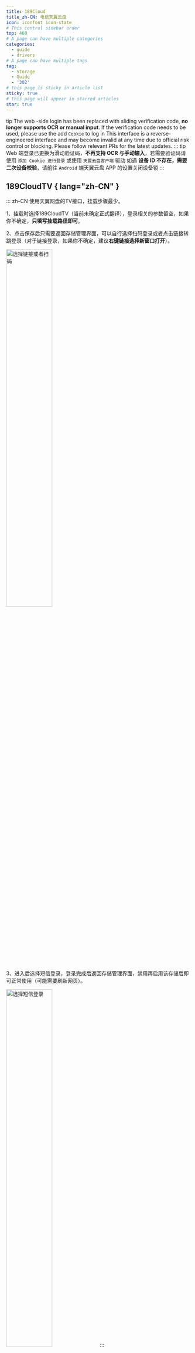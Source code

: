 ```yaml
---
title: 189Cloud
title_zh-CN: 电信天翼云盘
icon: iconfont icon-state
# This control sidebar order
top: 460
# A page can have multiple categories
categories:
  - guide
  - drivers
# A page can have multiple tags
tag:
  - Storage
  - Guide
  - '302'
# this page is sticky in article list
sticky: true
# this page will appear in starred articles
star: true
---
```


tip
The web -side login has been replaced with sliding verification code, **no longer supports OCR or manual input**. If the verification code needs to be used, please use the add `Cookie` to log in
This interface is a reverse-engineered interface and may become invalid at any time due to official risk control or blocking. Please follow relevant PRs for the latest updates.
:::
tip
Web 端登录已更换为滑动验证码，**不再支持 OCR 与手动输入**，若需要验证码请使用 `添加 Cookie 进行登录` 或使用 `天翼云盘客户端` 驱动
如遇 **设备 ID 不存在，需要二次设备校验**，请前往 `Android` 端天翼云盘 APP 的设置关闭设备锁
:::

## **189CloudTV** { lang="zh-CN" }

::: zh-CN
使用天翼网盘的TV接口，挂载步骤最少。

1、挂载时选择189CloudTV（当前未确定正式翻译），登录相关的参数留空，如果你不确定，**只填写挂载路径即可**。

2、点击保存后只需要返回存储管理界面，可以自行选择扫码登录或者点击链接转跳登录（对于链接登录，如果你不确定，建议**右键链接选择新窗口打开**）。

<img src="/img/drivers/189/4.png" alt="选择链接或者扫码" width="50%">

3、进入后选择短信登录，登录完成后返回存储管理界面，禁用再启用该存储后即可正常使用（可能需要刷新网页）。

<img src="/img/drivers/189/3.png" alt="选择短信登录" width="50%">
:::

## **189CloudTV** { lang="en" }

::: en
Uses the TV interface of Tianyi Cloud Drive, with the fewest mounting steps.

1. When mounting, select 189CloudTV. Leave the login parameters blank. If you are unsure, **just fill in the mount path**.
2. After clicking save, simply return to the storage management page. You can choose to log in by scanning a QR code or click the link to log in (for link login, if you are unsure, it is recommended to **right-click the link and open it in a new window**).
   <img src="/img/drivers/189/4.png" alt="Choose link or QR code" width="50%">
3. After entering, select SMS login. Once logged in, return to the storage management page. Disable and re-enable the storage to use it normally (you may need to refresh the page).
   <img src="/img/drivers/189/3.png" alt="Select SMS login" width="50%">
   :::

## **个人云** { lang="zh-CN" }

## **Personal Cloud** { lang="en" }

### **username** { lang="en" }

### **用户名** { lang="zh-CN" }

::: en
the phone number used to log in
:::
::: zh-CN
用于登录的电话号码
:::

### **密码** { lang="zh-CN" }

### **password** { lang="en" }

::: en
password for login
<br/>
:::
::: zh-CN
登录密码
<br/>
:::

### **根文件夹ID** { lang="zh-CN" }

### **Root folder ID** { lang="en" }

::: en
The string at the end of the official website url, such as:

- https://cloud.189.cn/web/main/file/folder/-11 -> `-11`
- https://cloud.189.cn/web/main/file/folder/71398114617385472 -> `71398114617385472`
  ![189](/img/drivers/189/189.png)
  <br/>
  :::

::: zh-CN
官网 URL 末尾的字符串，如：

- https://cloud.189.cn/web/main/file/folder/-11 -> `-11`
- https://cloud.189.cn/web/main/file/folder/71398114617385472 -> `71398114617385472`
  ![189](/img/drivers/189/189.png)
  <br/>
  :::

### **家庭转移** { lang="zh-CN" }

### **Family transfer** { lang="en" }

::: en
Give 189 cloud disk adds Personal's `Family Transfer option`, which is convenient for users without VIP, and a large number of family cloud spaces upload.

- Note: The old upload interface family cloud will still limit the upload quantity, so `Rapid upload` and ` Old Upload` will not take effect
- **https://github.com/alist-org/alist/pull/6288**
  <br/>
  :::
  ::: zh-CN
  为189云盘增加个人云使用`家庭云中转选项`，方便不开会员且家庭云空间小情况下大量上传。
- 注：旧的上传接口家庭云依然会限制上传量，所以`秒传选项`和`旧的上传方式`不生效
- **https://github.com/alist-org/alist/pull/6288**
  <br/>
  :::

## **家庭云** { lang="zh-CN" }

## **Family Cloud** { lang="en" }

::: en
(Alone 189 CloudPC Plate Client Drive) Use a computer browser, open the developer tool (F12), switch the emulation device and select the mobile device
Open https://h5.cloud.189.cn/main.html#/family, enter the folder you want to mount, you can see the request in the network, and then find the required parameters:
![189](/img/drivers/189/189-1.png)
<br/>
:::
::: zh-CN
（天翼云盘客户端驱动专用）使用电脑浏览器，打开开发者工具（F12），切换仿真设备选择手机设备
打开https://h5.cloud.189.cn/main.html#/family ，进入你想挂载的文件夹，可在网络中看到请求，然后找到所需参数：
![189](/img/drivers/189/189-1.png)
<br/>
:::

### **OpenList挂载填写示例：** { lang="zh-CN" }

### **OpenList fill in examples：** { lang="en" }

#### **天翼云盘** { lang="zh-CN" }

#### **189 Cloud** { lang="en" }

::: en
Fill in the account^1^and password^2^,Then click one request in the request, just bring `Cookies`, click on one at will Then fill in,Cookie expires time is unknown
![189](/img/drivers/189/189-0.png)
:::
::: zh-CN
填写帐号^1^和密码^2^，然后在请求中随便点击一个请求随意点击一个携带`Cookie`^3^的参数复制填写，Cookie有效期未知。
![189](/img/drivers/189/189-0.png)
:::

#### **天翼云盘客户端** { lang="zh-CN" }

#### **189 CloudPC** { lang="en" }

::: en
![189](/img/drivers/189/189-2.png)
Video reference: **https://www.bilibili.com/video/BV16A4y197De**
<br/>
:::
::: zh-CN
![189](/img/drivers/189/189-2.png)
视频参考：**https://www.bilibili.com/video/BV16A4y197De**
<br/>
:::

## **建议** { lang="zh-CN" }

## **suggestion** { lang="en" }

::: en
It is recommended to use the Tianyi cloud disk client first, [**Notes click to view.**](../../faq/howto.md#when-adding-tianyi-cloud-disk-client-storage-prompt-need-img-validate-code-verification-code)
<br/>
:::
::: zh-CN
建议首选使用天翼云盘客户端，[**注意事项点击查看**](../../faq/howto.md#添加-天翼云盘客户端-存储时-提示-need-img-validate-code-验证码)
<br/>
:::

### **默认使用的下载方式** { lang="zh-CN" }

### **The default download method used** { lang="en" }

::: en

```mermaid
---
title: Which download method is used by default?
---
flowchart TB
    style a1 fill:#bbf,stroke:#f66,stroke-width:2px,color:#fff
    style a2 fill:#ff7575,stroke:#333,stroke-width:4px
    subgraph ide1 [ ]
    a1
    end
    a1[302]:::someclass====|default|a2[user equipment]
    classDef someclass fill:#f96
    c1[local proxy]-.alternative.->a2[user equipment]
    b1[Download proxy URL]-.alternative.->a2[user equipment]
    click a1 "../drivers/common.html#webdav-policy"
    click b1 "../drivers/common.html#webdav-policy"
    click c1 "../drivers/common.html#webdav-policy"
```

:::

::: zh-CN

```mermaid
---
title: 默认使用的哪种下载方式？
---
flowchart TB
    style a1 fill:#bbf,stroke:#f66,stroke-width:2px,color:#fff
    style a2 fill:#ff7575,stroke:#333,stroke-width:4px
    subgraph ide1 [ ]
    a1
    end
    a1[302]:::someclass====|默认|a2[用户设备]
    classDef someclass fill:#f96
    c1[本机代理]-.备选.->a2[用户设备]
    b1[代理URL]-.备选.->a2[用户设备]
    click a1 "../drivers/common.html#webdav-策略"
    click b1 "../drivers/common.html#webdav-策略"
    click c1 "../drivers/common.html#webdav-策略"
```

:::

